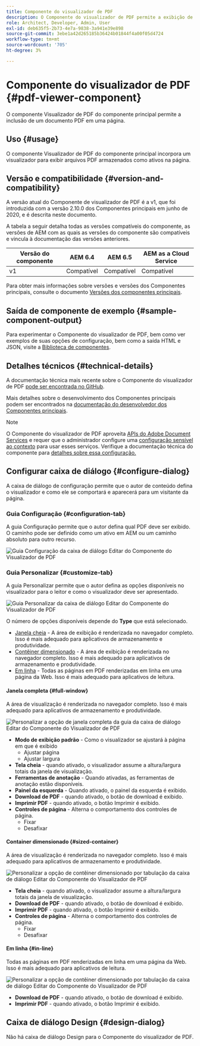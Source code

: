 ```yaml
---
title: Componente do visualizador de PDF
description: O Componente do visualizador de PDF permite a exibição de um documento PDF.
role: Architect, Developer, Admin, User
exl-id: deb635f5-2b73-4e7a-9838-3a941e39e898
source-git-commit: 3ebe1a42d265185b36424b01844f4a00f05d4724
workflow-type: tm+mt
source-wordcount: '705'
ht-degree: 3%

---
```


# Componente do visualizador de PDF {#pdf-viewer-component}

O componente Visualizador de PDF do componente principal permite a inclusão de um documento PDF em uma página.

## Uso {#usage}

O componente Visualizador de PDF do componente principal incorpora um visualizador para exibir arquivos PDF armazenados como ativos na página.

## Versão e compatibilidade {#version-and-compatibility}

A versão atual do Componente de visualizador de PDF é a v1, que foi introduzida com a versão 2.10.0 dos Componentes principais em junho de 2020, e é descrita neste documento.

A tabela a seguir detalha todas as versões compatíveis do componente, as versões de AEM com as quais as versões do componente são compatíveis e vincula à documentação das versões anteriores.

| Versão do componente | AEM 6.4 | AEM 6.5 | AEM as a Cloud Service |
|--- |--- |---|---|
| v1 | Compatível | Compatível | Compatível |

Para obter mais informações sobre versões e versões dos Componentes principais, consulte o documento [Versões dos componentes principais](/help/versions.md).

## Saída de componente de exemplo {#sample-component-output}

Para experimentar o Componente do visualizador de PDF, bem como ver exemplos de suas opções de configuração, bem como a saída HTML e JSON, visite a [Biblioteca de componentes](https://adobe.com/go/aem_cmp_library_pdfviewer).

## Detalhes técnicos {#technical-details}

A documentação técnica mais recente sobre o Componente do visualizador de PDF [pode ser encontrada no GitHub](https://adobe.com/go/aem_cmp_tech_pdfviewer_v1).

Mais detalhes sobre o desenvolvimento dos Componentes principais podem ser encontrados na [documentação do desenvolvedor dos Componentes principais](/help/developing/overview.md).

>[!NOTE]
>
>O Componente do visualizador de PDF aproveita [APIs do Adobe Document Services](https://www.adobe.io/apis/documentcloud/dcsdk.html) e requer que o administrador configure uma [configuração sensível ao contexto](/help/developing/context-aware-configs.md) para usar esses serviços. Verifique a documentação técnica do componente para [detalhes sobre essa configuração.](https://github.com/adobe/aem-core-wcm-components/tree/master/content/src/content/jcr_root/apps/core/wcm/components/pdfviewer/v1/pdfviewer#context-aware-config)

## Configurar caixa de diálogo {#configure-dialog}

A caixa de diálogo de configuração permite que o autor de conteúdo defina o visualizador e como ele se comportará e aparecerá para um visitante da página.

### Guia Configuração {#configuration-tab}

A guia Configuração permite que o autor defina qual PDF deve ser exibido. O caminho pode ser definido como um ativo em AEM ou um caminho absoluto para outro recurso.

![Guia Configuração da caixa de diálogo Editar do Componente do Visualizador de PDF](/help/assets/pdf-viewer-edit-configuration.png)

### Guia Personalizar {#customize-tab}

A guia Personalizar permite que o autor defina as opções disponíveis no visualizador para o leitor e como o visualizador deve ser apresentado.

![Guia Personalizar da caixa de diálogo Editar do Componente do Visualizador de PDF](/help/assets/pdf-viewer-edit-customize.png)

O número de opções disponíveis depende do **Type** que está selecionado.

* [Janela cheia](#full-window)  - A área de exibição é renderizada no navegador completo. Isso é mais adequado para aplicativos de armazenamento e produtividade.
* [Contêiner dimensionado](#sized-container)  - A área de exibição é renderizada no navegador completo. Isso é mais adequado para aplicativos de armazenamento e produtividade.
* [Em linha](#in-line)  - Todas as páginas em PDF renderizadas em linha em uma página da Web. Isso é mais adequado para aplicativos de leitura.

#### Janela completa {#full-window}

A área de visualização é renderizada no navegador completo. Isso é mais adequado para aplicativos de armazenamento e produtividade.

![Personalizar a opção de janela completa da guia da caixa de diálogo Editar do Componente do Visualizador de PDF](/help/assets/pdf-viewer-edit-customize-full.png)

* **Modo de exibição padrão**  - Como o visualizador se ajustará à página em que é exibido
   * Ajustar página
   * Ajustar largura
* **Tela cheia**  - quando ativado, o visualizador assume a altura/largura totais da janela de visualização.
* **Ferramentas de anotação**  - Quando ativadas, as ferramentas de anotação estão disponíveis.
* **Painel da esquerda**  - Quando ativado, o painel da esquerda é exibido.
* **Download de PDF**  - quando ativado, o botão de download é exibido.
* **Imprimir PDF**  - quando ativado, o botão Imprimir é exibido.
* **Controles de página**  - Alterna o comportamento dos controles de página.
   * Fixar
   * Desafixar

#### Container dimensionado {#sized-container}

A área de visualização é renderizada no navegador completo. Isso é mais adequado para aplicativos de armazenamento e produtividade.

![Personalizar a opção de contêiner dimensionado por tabulação da caixa de diálogo Editar do Componente do Visualizador de PDF](/help/assets/pdf-viewer-edit-customize-sized-container.png)

* **Tela cheia**  - quando ativado, o visualizador assume a altura/largura totais da janela de visualização.
* **Download de PDF**  - quando ativado, o botão de download é exibido.
* **Imprimir PDF**  - quando ativado, o botão Imprimir é exibido.
* **Controles de página**  - Alterna o comportamento dos controles de página.
   * Fixar
   * Desafixar

#### Em linha {#in-line}

Todas as páginas em PDF renderizadas em linha em uma página da Web. Isso é mais adequado para aplicativos de leitura.

![Personalizar a opção de contêiner dimensionado por tabulação da caixa de diálogo Editar do Componente do Visualizador de PDF](/help/assets/pdf-viewer-edit-customize-inline.png)

* **Download de PDF**  - quando ativado, o botão de download é exibido.
* **Imprimir PDF**  - quando ativado, o botão Imprimir é exibido.

## Caixa de diálogo Design {#design-dialog}

Não há caixa de diálogo Design para o Componente do visualizador de PDF.
